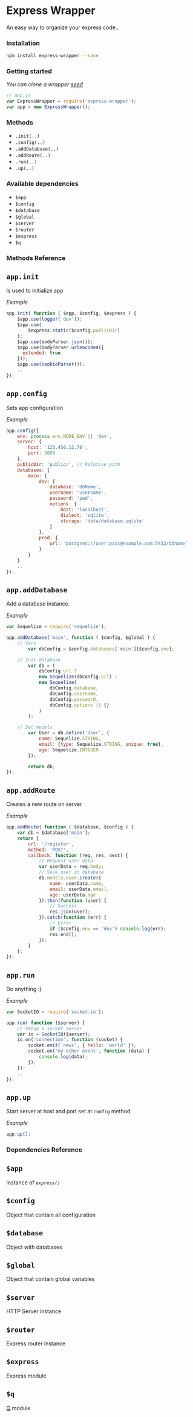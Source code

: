 Express Wrapper
=============

An easy way to organize your express code..

### Installation
```bash
npm install express-wrapper --save
```

### Getting started

*You can clone a wrapper [seed](https://github.com/dsilva2401/express-wrapper-seed)*

```js
// app.js
var ExpressWrapper = require('express-wrapper');
var app = new ExpressWrapper();
```

### Methods

- `.init(..)`
- `.config(..)`
- `.addDatabase(..)`
- `.addRoute(..)`
- `.run(..)`
- `.up(..)`

### Available dependencies

- `$app`
- `$config`
- `$database`
- `$global`
- `$server`
- `$router`
- `$express`
- `$q`


### Methods Reference

`app.init`
----------

Is used to initialize app

*Example*
```js
app.init( function ( $app, $config, $express ) {
    $app.use(logger('dev'));
    $app.use(
        $express.static($config.publicDir)
    );
    $app.use(bodyParser.json());
    $app.use(bodyParser.urlencoded({
      extended: true
    }));
    $app.use(cookieParser());
    ..
});
```

`app.config`
------------
Sets app configuration

*Example*
```js
app.config({
    env: process.env.NODE_ENV || 'dev',
    server: {
        host: '123.456.12.78',
        port: 3000
    },
    publicDir: 'public/', // Relative path
    databases: {
        main: {
            dev: {
                database: 'dbName',
                username: 'username',
                password: 'pwd',
                options: {
                    host: 'localhost',
                    dialect: 'sqlite',
                    storage: 'data/database.sqlite'
                }
            },
            prod: {
                url: 'postgres://user:pass@example.com:5432/dbname'
            }
        }
    }
    ..
});
```


`app.addDatabase`
------------------

Add a database instance.

*Example*

```js
var Sequelize = require('sequelize');

app.addDatabase('main', function ( $config, $global ) {
    // Vars
        var dbConfig = $config.databases['main'][$config.env];

    // Init database
        var db = (
            dbConfig.url ?
            new Sequelize(dbConfig.url) :
            new Sequelize(
                dbConfig.database,
                dbConfig.username,
                dbConfig.password,
                dbConfig.options || {}
            )
        );

    // Set models
        var User = db.define('User', {
            name: Sequelize.STRING,
            email: {type: Sequelize.STRING, unique: true},
            age: Sequelize.INTEGER
        });

        return db;
});
```

`app.addRoute`
---------------
Creates a new route on server

*Example*
```js
app.addRoute( function ( $database, $config ) {
    var db = $database['main'];
    return {
        url: '/register',
        method: 'POST',
        callback: function (req, res, next) {
            // Request user data
            var userData = req.body;
            // Save user in database
            db.models.User.create({
                name: userData.name,
                email: userData.email,
                age: userData.age
            }).then(function (user) {
                // Success
                res.json(user);
            }).catch(function (err) {
                // Error
                if ($config.env == 'dev') console.log(err);
                res.end();
            });
        }
    };
});
```

`app.run`
---------------
Do anything :)

*Example*
```js
var SocketIO = require('socket.io');

app.run( function ($server) {
    // Setup a socket server
    var io = SocketIO($server);
    io.on('connection', function (socket) {
        socket.emit('news', { hello: 'world' });
        socket.on('my other event', function (data) {
            console.log(data);
        });
    });
    ..
});
```

`app.up`
---------------
Start server at host and port set at `config` method

*Example*
```js
app.up();
```


### Dependencies Reference
`$app`
------
Instance of *`express()`*

`$config`
---------
Object that contain all configuration


`$database`
-----------
Object with databases


`$global`
---------
Object that contain global variables


`$server`
---------
HTTP Server instance


`$router`
---------
Express router instance


`$express`
---------
Express module


`$q`
---------
[Q](https://www.npmjs.com/package/q) module